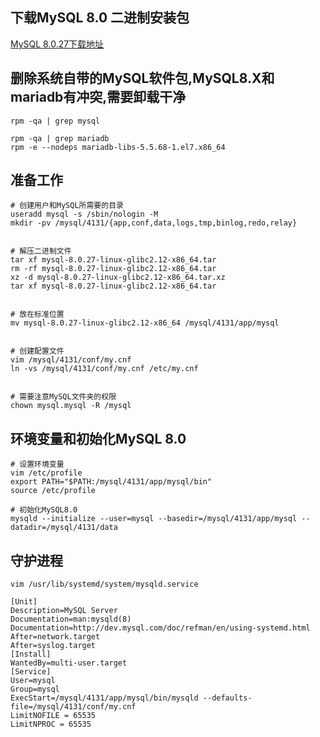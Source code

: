 ## 下载MySQL 8.0 二进制安装包
[MySQL 8.0.27下载地址](https://downloads.mysql.com/archives/get/p/23/file/mysql-8.0.27-linux-glibc2.12-x86_64.tar)

## 删除系统自带的MySQL软件包,MySQL8.X和mariadb有冲突,需要卸载干净
``` shell
rpm -qa | grep mysql

rpm -qa | grep mariadb
rpm -e --nodeps mariadb-libs-5.5.68-1.el7.x86_64
```

## 准备工作
``` shell
# 创建用户和MySQL所需要的目录
useradd mysql -s /sbin/nologin -M
mkdir -pv /mysql/4131/{app,conf,data,logs,tmp,binlog,redo,relay}


# 解压二进制文件
tar xf mysql-8.0.27-linux-glibc2.12-x86_64.tar
rm -rf mysql-8.0.27-linux-glibc2.12-x86_64.tar
xz -d mysql-8.0.27-linux-glibc2.12-x86_64.tar.xz
tar xf mysql-8.0.27-linux-glibc2.12-x86_64.tar


# 放在标准位置
mv mysql-8.0.27-linux-glibc2.12-x86_64 /mysql/4131/app/mysql


# 创建配置文件
vim /mysql/4131/conf/my.cnf
ln -vs /mysql/4131/conf/my.cnf /etc/my.cnf


# 需要注意MySQL文件夹的权限
chown mysql.mysql -R /mysql
```

## 环境变量和初始化MySQL 8.0
``` shell
# 设置环境变量
vim /etc/profile
export PATH="$PATH:/mysql/4131/app/mysql/bin"
source /etc/profile

# 初始化MySQL8.0
mysqld --initialize --user=mysql --basedir=/mysql/4131/app/mysql --datadir=/mysql/4131/data
```

## 守护进程
``` shell
vim /usr/lib/systemd/system/mysqld.service

[Unit]
Description=MySQL Server
Documentation=man:mysqld(8)
Documentation=http://dev.mysql.com/doc/refman/en/using-systemd.html
After=network.target
After=syslog.target
[Install]
WantedBy=multi-user.target
[Service]
User=mysql
Group=mysql
ExecStart=/mysql/4131/app/mysql/bin/mysqld --defaults-file=/mysql/4131/conf/my.cnf
LimitNOFILE = 65535
LimitNPROC = 65535
```
